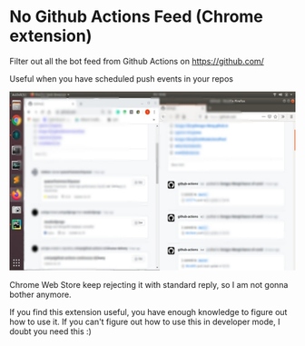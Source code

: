# No Github Actions Feed (Chrome extension)

Filter out all the bot feed from Github Actions on https://github.com/

Useful when you have scheduled push events in your repos

![demo](demo.jpg)

Chrome Web Store keep rejecting it with standard reply, so I am not gonna bother anymore.

If you find this extension useful, you have enough knowledge to figure out how to use it.
If you can't figure out how to use this in developer mode, I doubt you need this :)


